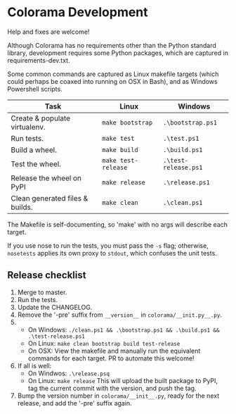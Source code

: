 # Colorama Development

Help and fixes are welcome!

Although Colorama has no requirements other than the Python standard library,
development requires some Python packages, which are captured in
requirements-dev.txt.

Some common commands are captured as Linux makefile targets (which could
perhaps be coaxed into running on OSX in Bash), and as Windows Powershell
scripts.

| Task                            | Linux               | Windows              |
|---------------------------------|---------------------|----------------------|
| Create & populate virtualenv.   | `make bootstrap`    | `.\bootstrap.ps1`    |
| Run tests.                      | `make test`         | `.\test.ps1`         |
| Build a wheel.                  | `make build`        | `.\build.ps1`        |
| Test the wheel.                 | `make test-release` | `.\test-release.ps1` |
| Release the wheel on PyPI       | `make release`      | `.\release.ps1`      |
| Clean generated files & builds. | `make clean`        | `.\clean.ps1`        |

The Makefile is self-documenting, so 'make' with no args will describe each
target.

If you use nose to run the tests, you must pass the ``-s`` flag; otherwise,
``nosetests`` applies its own proxy to ``stdout``, which confuses the unit
tests.

## Release checklist

1. Merge to master.
2. Run the tests.
3. Update the CHANGELOG.
4. Remove the '-pre' suffix from `__version__` in `colorama/__init.py__.py`.
5. * On Windows: `./clean.ps1 && .\bootstrap.ps1 && .\build.ps1 && .\test-release.ps1`
   * On Linux: `make clean bootstrap build test-release`
   * On OSX: View the makefile and manually run the equivalent commands for
     each target. PR to automate this welcome!
6. If all is well:
   * On Windwos: `.\release.psq`
   * On Linux: `make release`
   This will upload the built package to PyPI, tag the current commit with the
   version, and push the tag.
7. Bump the version number in `colorama/__init__.py`, ready for the next
   release, and add the '-pre' suffix again.

